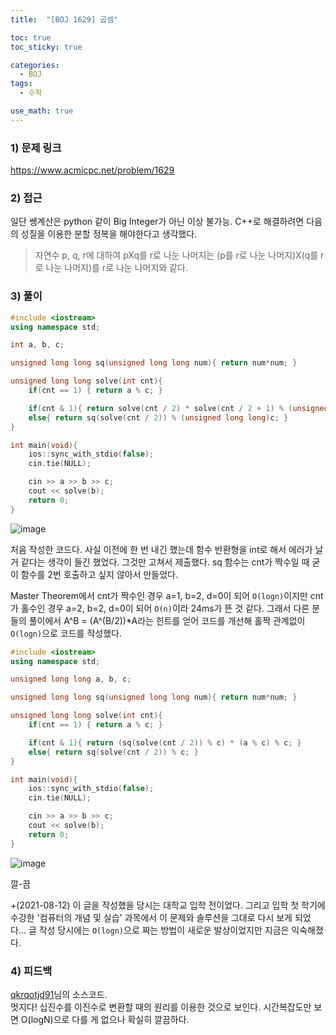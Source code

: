 ```yaml
---
title:  "[BOJ 1629] 곱셈"

toc: true
toc_sticky: true

categories:
  - BOJ
tags:
  - 수학

use_math: true
---
```


### 1) 문제 링크

<https://www.acmicpc.net/problem/1629>

### 2) 접근

일단 쌩계산은 python 같이 Big Integer가 아닌 이상 불가능. C++로 해결하려면 다음의 성질을 이용한 분할 정복을 해야한다고 생각했다.  
> 자연수 p, q, r에 대하여 pXq를 r로 나눈 나머지는 (p를 r로 나눈 나머지)X(q를 r로 나눈 나머지)를 r로 나눈 나머지와 같다.  

### 3) 풀이

```cpp
#include <iostream>
using namespace std;

int a, b, c;

unsigned long long sq(unsigned long long num){ return num*num; }

unsigned long long solve(int cnt){
    if(cnt == 1) { return a % c; }

    if(cnt & 1){ return solve(cnt / 2) * solve(cnt / 2 + 1) % (unsigned long long)c; }
    else{ return sq(solve(cnt / 2)) % (unsigned long long)c; }
}

int main(void){
    ios::sync_with_stdio(false);
    cin.tie(NULL);

    cin >> a >> b >> c;
    cout << solve(b);
    return 0;
}
```

![image](https://user-images.githubusercontent.com/78327074/129125351-83286fd8-3e5b-494b-97b8-6d130df50b89.png)

처음 작성한 코드다. 사실 이전에 한 번 내긴 했는데 함수 반환형을 int로 해서 에러가 날 거 같다는 생각이 들긴 했었다. 그것만 고쳐서 제출했다. sq 함수는 cnt가 짝수일 때 굳이 함수를 2번 호출하고 싶지 않아서 만들었다.

Master Theorem에서 cnt가 짝수인 경우 a=1, b=2, d=0이 되어 ```O(logn)```이지만 cnt가 홀수인 경우 a=2, b=2, d=0이 되어 ```O(n)```이라 24ms가 뜬 것 같다.
그래서 다른 분들의 풀이에서 A^B = (A^(B/2))*A라는 힌트를 얻어 코드를 개선해 홀짝 관계없이 ```O(logn)```으로 코드를 작성했다.

```cpp
#include <iostream>
using namespace std;

unsigned long long a, b, c;

unsigned long long sq(unsigned long long num){ return num*num; }

unsigned long long solve(int cnt){
    if(cnt == 1) { return a % c; }

    if(cnt & 1){ return (sq(solve(cnt / 2)) % c) * (a % c) % c; }
    else{ return sq(solve(cnt / 2)) % c; }
}

int main(void){
    ios::sync_with_stdio(false);
    cin.tie(NULL);

    cin >> a >> b >> c;
    cout << solve(b);
    return 0;
}
```

![image](https://user-images.githubusercontent.com/78327074/129125406-8a25d1ae-e0ab-4fe4-88ee-d844730ea4e1.png)

깔-끔

+(2021-08-12) 이 글을 작성했을 당시는 대학교 입학 전이었다. 그리고 입학 첫 학기에 수강한 '컴퓨터의 개념 및 실습' 과목에서 이 문제와 솔루션을 그대로 다시 보게 되었다... 글 작성 당시에는 ```O(logn)```으로 짜는 방법이 새로운 발상이었지만 지금은 익숙해졌다.

### 4) 피드백

[qkrqotjd91](https://www.acmicpc.net/source/2140259)님의 소스코드.  
멋지다! 십진수를 이진수로 변환할 때의 원리를 이용한 것으로 보인다. 시간복잡도만 보면 O(logN)으로 다를 게 없으나 확실히 깔끔하다.
